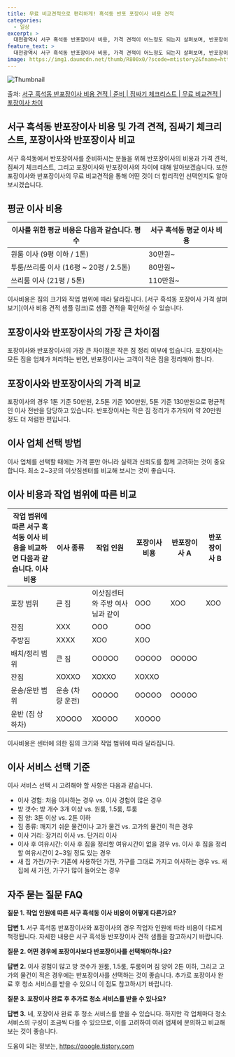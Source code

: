 ```yaml
---
title: 무료 비교견적으로 편리하게! 흑석동 반포 포장이사 비용 견적
categories:
  - 일상
excerpt: >
  대전광역시 서구 흑석동 반포장이사 비용, 가격 견적이 어느정도 되는지 살펴보며, 반포장이사를 준비함에 있어 짐싸기 준비 체크리스트가 무엇인지 보겠습니다. 마지막으로 포장이사와 차이점을 통해 무료 비교견적으로 어떤 것이 더 합리적인 선택인지 공유 드립니다.서구 흑석동 포장이사 견적 샘플 보기 👈 클릭서구 흑석동 포장이사 가격 살펴보기 👈 클릭서구 흑석동 반포장이사 평균 이사 비용평수서구 흑석동 평균 이사 비용원룸 이사9평 이하 (1톤)30만원~투룸/쓰리룸 이사16평 ~ 20평 (2.5톤)80만원~쓰리룸 이사21평 (5톤) ~110만원~우리집 무료 이사견적 받기 👈 클릭포장 vs 반포장: 가장 큰 차이점포장이사와 반포장이사의 가장 큰 차이점은 작은 짐 정리 여부로, 포장이사는 업체가 모든 짐을 맡아 처..
feature_text: >
  대전광역시 서구 흑석동 반포장이사 비용, 가격 견적이 어느정도 되는지 살펴보며, 반포장이사를 준비함에 있어 짐싸기 준비 체크리스트가 무엇인지 보겠습니다. 마지막으로 포장이사와 차이점을 통해 무료 비교견적으로 어떤 것이 더 합리적인 선택인지 공유 드립니다.서구 흑석동 포장이사 견적 샘플 보기 👈 클릭서구 흑석동 포장이사 가격 살펴보기 👈 클릭서구 흑석동 반포장이사 평균 이사 비용평수서구 흑석동 평균 이사 비용원룸 이사9평 이하 (1톤)30만원~투룸/쓰리룸 이사16평 ~ 20평 (2.5톤)80만원~쓰리룸 이사21평 (5톤) ~110만원~우리집 무료 이사견적 받기 👈 클릭포장 vs 반포장: 가장 큰 차이점포장이사와 반포장이사의 가장 큰 차이점은 작은 짐 정리 여부로, 포장이사는 업체가 모든 짐을 맡아 처..
image: https://img1.daumcdn.net/thumb/R800x0/?scode=mtistory2&fname=https%3A%2F%2Fblog.kakaocdn.net%2Fdn%2FxYn0b%2FbtsHea7cz3x%2FZWYVV6DY59ykwePUefr4Bk%2Fimg.webp
---
```


![Thumbnail](https://img1.daumcdn.net/thumb/R800x0/?scode=mtistory2&fname=https%3A%2F%2Fblog.kakaocdn.net%2Fdn%2FxYn0b%2FbtsHea7cz3x%2FZWYVV6DY59ykwePUefr4Bk%2Fimg.webp)

<p>출처: <a href="https://qoogle.tistory.com/9684" rel="dofollow">서구 흑석동 반포장이사 비용 견적 | 준비 | 짐싸기 체크리스트 | 무료 비교견적 | 포장이사 차이</a> </p>

## 서구 흑석동 반포장이사 비용 및 가격 견적, 짐싸기 체크리스트, 포장이사와 반포장이사 비교

서구 흑석동에서 반포장이사를 준비하시는 분들을 위해 반포장이사의 비용과 가격 견적, 짐싸기 체크리스트, 그리고 포장이사와 반포장이사의 차이에
대해 알아보겠습니다. 또한 포장이사와 반포장이사의 무료 비교견적을 통해 어떤 것이 더 합리적인 선택인지도 알아보시겠습니다.

## **평균 이사 비용**

이사를 위한 평균 비용은 다음과 같습니다.  **평수** | **서구 흑석동 평균 이사 비용**  
---|---  
원룸 이사 (9평 이하 / 1톤) | 30만원~  
투룸/쓰리룸 이사 (16평 ~ 20평 / 2.5톤) | 80만원~  
쓰리룸 이사 (21평 / 5톤) | 110만원~  
이사비용은 짐의 크기와 작업 범위에 따라 달라집니다. [서구 흑석동 포장이사 가격 살펴보기](이사 비용 견적 샘플 링크)로 샘플 견적을
확인하실 수 있습니다.

## **포장이사와 반포장이사의 가장 큰 차이점**

포장이사와 반포장이사의 가장 큰 차이점은 작은 짐 정리 여부에 있습니다. 포장이사는 모든 짐을 업체가 처리하는 반면, 반포장이사는 고객이
작은 짐을 정리해야 합니다.

## **포장이사와 반포장이사의 가격 비교**

포장이사의 경우 1톤 기준 50만원, 2.5톤 기준 100만원, 5톤 기준 130만원으로 평균적인 이사 전반을 담당하고 있습니다.
반포장이사는 작은 짐 정리가 추가되어 약 20만원 정도 더 저렴한 편입니다.

## **이사 업체 선택 방법**

이사 업체를 선택할 때에는 가격 뿐만 아니라 실력과 신뢰도를 함께 고려하는 것이 중요합니다. 최소 2~3곳의 이삿짐센터를 비교해 보시는 것이
좋습니다.

## **이사 비용과 작업 범위에 따른 비교**

작업 범위에 따른 서구 흑석동 이사 비용을 비교하면 다음과 같습니다.  **이사비용** | **이사 종류** | **작업 인원** | **포장이사 비용** | **반포장이사 A** | **반포장이사 B**  
---|---|---|---|---|---  
포장 범위 | 큰 짐 | 이삿짐센터와 주방 여사님과 같이 | OOO | XOO | XOO  
잔짐 | XXX | OOO | OOO  
주방짐 | XXXX | XOO | XOO  
배치/정리 범위 | 큰 짐 | OOOOO | OOOOO | OOOOO  
잔짐 | XOXXO | XOXXO | XOXXO  
운송/운반 범위 | 운송 (차량 운전) | OOOOO | OOOOO | OOOOO  
운반 (짐 상하차) | XOOOO | XOOOO | XOOOO  
이사비용은 센터에 의한 짐의 크기와 작업 범위에 따라 달라집니다.

## **이사 서비스 선택 기준**

이사 서비스 선택 시 고려해야 할 사항은 다음과 같습니다.

  * 이사 경험: 처음 이사하는 경우 vs. 이사 경험이 많은 경우
  * 방 갯수: 방 개수 3개 이상 vs. 원룸, 1.5룸, 투룸
  * 짐 양: 3톤 이상 vs. 2톤 이하
  * 짐 종류: 깨지기 쉬운 물건이나 고가 물건 vs. 고가의 물건이 적은 경우
  * 이사 거리: 장거리 이사 vs. 단거리 이사
  * 이사 후 여유시간: 이사 후 짐을 정리할 여유시간이 없을 경우 vs. 이사 후 짐을 정리할 여유시간이 2~3일 정도 있는 경우
  * 새 집 가전/가구: 기존에 사용하던 가전, 가구를 그대로 가지고 이사하는 경우 vs. 새 집에 새 가전, 가구가 많이 들어오는 경우

## **자주 묻는 질문 FAQ**

**질문 1. 작업 인원에 따른 서구 흑석동 이사 비용이 어떻게 다른가요?**

**답변 1.** 서구 흑석동 반포장이사와 포장이사의 경우 작업자 인원에 따라 비용이 다르게 책정됩니다. 자세한 내용은 서구 흑석동
반포장이사 견적 샘플을 참고하시기 바랍니다.

**질문 2. 어떤 경우에 포장이사보다 반포장이사를 선택해아하나요?**

**답변 2.** 이사 경험이 많고 방 갯수가 원룸, 1.5룸, 투룸이며 짐 양이 2톤 이하, 그리고 고가의 물건이 적은 경우에는
반포장이사를 선택하는 것이 좋습니다. 추가로 포장이사 완료 후 청소 서비스를 받을 수 있으니 이 점도 참고하시기 바랍니다.

**질문 3. 포장이사 완료 후 추가로 청소 서비스를 받을 수 있나요?**

**답변 3.** 네, 포장이사 완료 후 청소 서비스를 받을 수 있습니다. 하지만 각 업체마다 청소 서비스의 구성이 조금씩 다를 수
있으므로, 이를 고려하여 여러 업체에 문의하고 비교해보는 것이 좋습니다.

 

도움이 되는 정보는, <a href="https://qoogle.tistory.com" rel="dofollow">https://qoogle.tistory.com</a>


